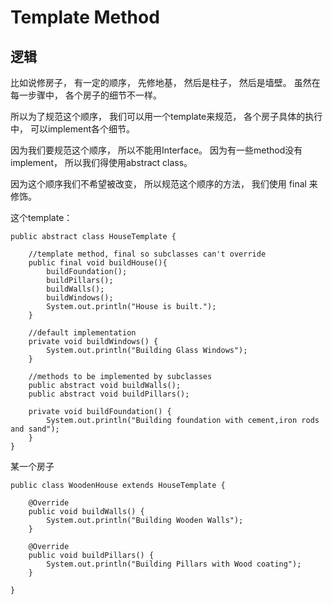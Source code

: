 # Template Method
## 逻辑
比如说修房子， 有一定的顺序， 先修地基， 然后是柱子， 然后是墙壁。 虽然在每一步骤中， 各个房子的细节不一样。

所以为了规范这个顺序， 我们可以用一个template来规范， 各个房子具体的执行中， 可以implement各个细节。

因为我们要规范这个顺序， 所以不能用Interface。 因为有一些method没有implement， 所以我们得使用abstract class。 

因为这个顺序我们不希望被改变， 所以规范这个顺序的方法， 我们使用 final 来修饰。


这个template：

```
public abstract class HouseTemplate {

	//template method, final so subclasses can't override
	public final void buildHouse(){
		buildFoundation();
		buildPillars();
		buildWalls();
		buildWindows();
		System.out.println("House is built.");
	}

	//default implementation
	private void buildWindows() {
		System.out.println("Building Glass Windows");
	}

	//methods to be implemented by subclasses
	public abstract void buildWalls();
	public abstract void buildPillars();

	private void buildFoundation() {
		System.out.println("Building foundation with cement,iron rods and sand");
	}
}
```

某一个房子

```
public class WoodenHouse extends HouseTemplate {

	@Override
	public void buildWalls() {
		System.out.println("Building Wooden Walls");
	}

	@Override
	public void buildPillars() {
		System.out.println("Building Pillars with Wood coating");
	}

}
```